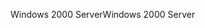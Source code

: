 <span data-ttu-id="c3e96-101">Windows 2000 Server</span><span class="sxs-lookup"><span data-stu-id="c3e96-101">Windows 2000 Server</span></span>